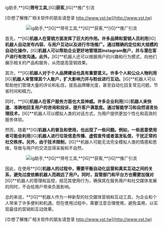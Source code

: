 ig助手,**[IG]**筛号工具,**[IG]**获客,**[IG]**推广引流

[😍想了解推广相关软件的朋友请登录 http://www.vst.tw](http://www.vst.tw)

 <center><img src="https://vst.tw/MP4/tuiguang/png/5.png" alt="ig助手,**[IG]**筛号工具,**[IG]**获客,**[IG]**推广引流"></center>

首先，**[IG]**机器人在营销方面发挥了巨大的作用。许多品牌和营销人员利用**[IG]**机器人自动发布内容、与用户互动以及进行市场推广。通过精确的定位和大规模的自动化操作，**[IG]**机器人可以帮助企业更好地管理其Instagram账户，并与潜在客户进行有效沟通。此外，**[IG]**机器人还可以根据用户的兴趣和行为模式，向他们展示相关的产品和服务，从而提高营销效果。

其次，**[IG]**机器人对于个人品牌建设也具有重要意义。许多个人和公众人物利用**[IG]**机器人来管理其个人账户，扩大影响力并与粉丝进行互动。**[IG]**机器人可以帮助他们管理大量的评论和私信，提高品牌曝光度，甚至自动化回复常见问题，节省时间和精力。

同时，**[IG]**机器人在客户服务方面也大显神威。许多企业利用**[IG]**机器人来快速、准确地回复用户的咨询和投诉，提升客户满意度。通过智能学习和自然语言处理技术，**[IG]**机器人可以模拟人类的对话方式，为用户提供更加个性化和高效的服务体验。

然而，随着**[IG]**机器人的普及和使用，也出现了一些问题。例如，一些恶意使用者可能会利用**[IG]**机器人进行垃圾信息传播、虚假宣传或者滥发私信，干扰正常的社交秩序。另外，由于技术限制，**[IG]**机器人可能无法完全模拟人类的情感和思维，导致与用户的交流显得呆板和不自然。

 <center><img src="https://vst.tw/MP4/tuiguang/png/5.png" alt="ig助手,**[IG]**筛号工具,**[IG]**获客,**[IG]**推广引流"></center>

因此，在使用**[IG]**机器人的过程中，需要平衡自动化运营和真实互动之间的关系，避免过度依赖机器人而疏远了用户。同时，监管部门和平台方也需要加强对**[IG]**机器人的管理和监控，规范其使用行为，确保其在服务用户和社交媒体发展的同时，不会给用户带来负面影响。

总的来说，**[IG]**机器人作为一种新型的社交媒体营销和互动工具，为企业和个人带来了许多便利和机遇。但在使用过程中，需要注意合理使用，避免滥用，以实现最佳的营销和互动效果。

[😍想了解推广相关软件的朋友请登录 http://www.vst.tw](http://www.vst.tw)



